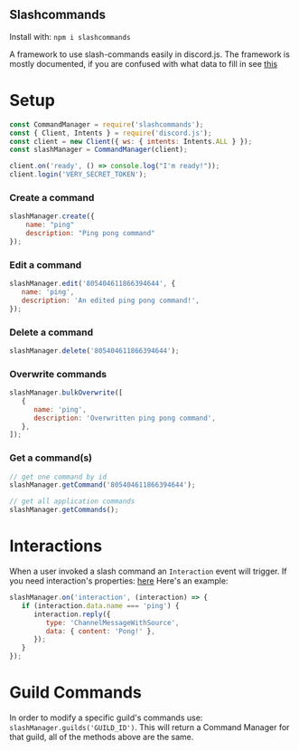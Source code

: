 ## Slashcommands
Install with: `npm i slashcommands`

A framework to use slash-commands easily in discord.js.
The framework is mostly documented, if you are confused with what data to fill in see [this](https://discord.com/developers/docs/interactions/slash-commands#data-models-and-types)

# Setup
```js
const CommandManager = require('slashcommands');
const { Client, Intents } = require('discord.js');
const client = new Client({ ws: { intents: Intents.ALL } });
const slashManager = CommandManager(client);

client.on('ready', () => console.log("I'm ready!"));
client.login('VERY_SECRET_TOKEN');
```

### Create a command
```js
slashManager.create({
    name: "ping"
    description: "Ping pong command"
});
```

### Edit a command
```js
slashManager.edit('805404611866394644', {
   name: 'ping',
   description: 'An edited ping pong command!',
});
```

### Delete a command
```js
slashManager.delete('805404611866394644');
```

### Overwrite commands
```js
slashManager.bulkOverwrite([
   {
      name: 'ping',
      description: 'Overwritten ping pong command',
   },
]);
```

### Get a command(s)
```js
// get one command by id
slashManager.getCommand('805404611866394644');

// get all application commands
slashManager.getCommands();
```

# Interactions
When a user invoked a slash command an `Interaction` event will trigger.
If you need interaction's properties: [here](https://github.com/Linker-123/slashcommands/blob/main/src/structures/Interaction.js)
Here's an example:
```js
slashManager.on('interaction', (interaction) => {
   if (interaction.data.name === 'ping') {
      interaction.reply({
         type: 'ChannelMessageWithSource',
         data: { content: 'Pong!' },
      });
   }
});
```

# Guild Commands
In order to modify a specific guild's commands use: `slashManager.guilds('GUILD_ID')`.
This will return a Command Manager for that guild, all of the methods above are the same.
